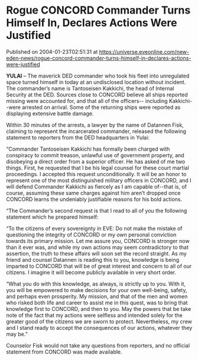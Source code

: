 # Rogue CONCORD Commander Turns Himself In, Declares Actions Were Justified
Published on 2004-01-23T02:51:31 at https://universe.eveonline.com/new-eden-news/rogue-concord-commander-turns-himself-in-declares-actions-were-justified

**YULAI** – The maverick DED commander who took his fleet into unregulated space turned himself in today at an undisclosed location without incident. The commander’s name is Tantoseisen Kakkichi, the head of Internal Security at the DED. Sources close to CONCORD believe all ships reported missing were accounted for, and that all of the officers-- including Kakkichi--were arrested on arrival. Some of the returning ships were reported as displaying extensive battle damage.   
  
Within 30 minutes of the arrests, a lawyer by the name of Datannen Fisk, claiming to represent the incarcerated commander, released the following statement to reporters from the DED headquarters in Yulai:   
  
“Commander Tantoseisen Kakkichi has formally been charged with conspiracy to commit treason, unlawful use of government property, and disobeying a direct order from a superior officer. He has asked of me two things. First, he requested that I be his legal counsel for these court martial proceedings. I accepted this request unconditionally. It will be an honor to represent one of the most distinguished military officers in CONCORD, and I will defend Commander Kakkichi as fiercely as I am capable of--that is, of course, assuming these same charges against him aren’t dropped once CONCORD learns the undeniably justifiable reasons for his bold actions.   
  
“The Commander’s second request is that I read to all of you the following statement which he prepared himself:   
  
“To the citizens of every sovereignty in EVE: Do not make the mistake of questioning the integrity of CONCORD or my own personal conviction towards its primary mission. Let me assure you, CONCORD is stronger now than it ever was, and while my own actions may seem contradictory to that assertion, the truth to these affairs will soon set the record straight. As my friend and counsel Datannen is reading this to you, knowledge is being imparted to CONCORD that will be of great interest and concern to all of our citizens. I imagine it will become publicly available in very short order.   
  
“What you do with this knowledge, as always, is strictly up to you. With it, you will be empowered to make decisions for your own well-being, safety, and perhaps even prosperity. My mission, and that of the men and women who risked both life and career to assist me in this quest, was to bring that knowledge first to CONCORD, and then to you. May the powers that be take note of the fact that my actions were selfless and intended solely for the greater good of the citizens we are sworn to protect. Nevertheless, my crew and I stand ready to accept the consequences of our actions, whatever they may be.”   
  
Counselor Fisk would not take any questions from reporters, and no official statement from CONCORD was made available.
